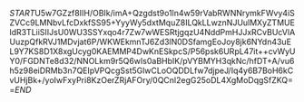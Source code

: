 $START$U5w7GZzf8IIH/OBIk/imA+Qzgdst9o1ln4w59rVabRWNNrymkFWvy4iSZVCc9LMNbvLfcDxkfSS95+YyyWy5dxtMquZ8ILQkLLwznNJUulMXyZTMUEldR3TLiiSIIJsU0WU3SSYxqo4r7Zw7wWESRtjgqzU4NddPmHJJxRCvBUcVlAUuzpQfkRVJ1MDvjat6P/WKWEkmnTJ6Zd3lN0DSfamgEoJoy8jk6NYdn43uEL9Y7KS8D1X8xgUcyg0KAEMMP4DwKnESkpcS/P56psk6URpL47it++cvWyUY0/FGDNTe8d32/NNOLkm9r5Q6wIs0aBHbIK/pVYBMYH3qkNc/hfDT+A/vu6h5z98eiDRMb3n7QEIpVPQcgSst5GlwCLoOQDDLfw7djpeJ/Iq4y6B7BoH6kCvUHjBk+/yoIwFxyPri8KzOerZRjAFOry/0QCnl2egG25oDL4XgMoDqgSfZKQ==$END$